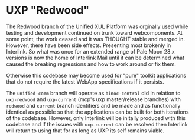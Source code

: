 # UXP "Redwood"

The Redwood branch of the Unified XUL Platform was orginally used while testing and development continued on trunk toward webcomponents. At some point, the work ceased and it was THOUGHT stable and merged in. However, there have been side effects. Presenting most brokenly in Interlink. So what was once for an extended range of Pale Moon 28.x versions is now the home of Interlink Mail until it can be determined what caused the breaking regressions and how to work around or fix them.

Otherwise this codebase may become used for "pure" toolkit applications that do not require the latest WebApp specifications if it persists.

The `unified-comm` branch will operate as `binoc-central` did in relation to `uxp-redwood` and `uxp-current` (mcp's uxp master/release branches) with `redwood` and `current` branch identifiers and be made and as functionally identical as possible so that the applications can be built for both iterations of the codebase. However, only Interlink will be initally produced with this codebase and if the issues with `uxp-current` can be resolved then Interlink will return to using that for as long as UXP its self remains viable.
